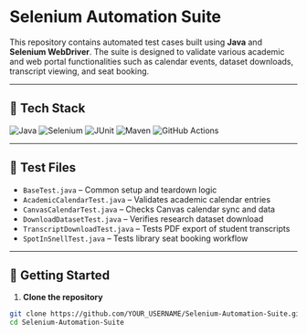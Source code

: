 # Selenium Automation Suite

This repository contains automated test cases built using **Java** and **Selenium WebDriver**. The suite is designed to validate various academic and web portal functionalities such as calendar events, dataset downloads, transcript viewing, and seat booking.

---

## 🧰 Tech Stack

![Java](https://img.shields.io/badge/Java-17%2B-%23ED8B00?style=for-the-badge&logo=openjdk&logoColor=white)
![Selenium](https://img.shields.io/badge/Selenium-WebDriver-%2343B02A?style=for-the-badge&logo=selenium&logoColor=white)
![JUnit](https://img.shields.io/badge/JUnit-Testing-%23A6192E?style=for-the-badge&logo=java&logoColor=white)
![Maven](https://img.shields.io/badge/Maven-Build%20Tool-%23C71A36?style=for-the-badge&logo=apachemaven&logoColor=white)
![GitHub Actions](https://img.shields.io/badge/GitHub%20Actions-CI%2FCD-%232671E5?style=for-the-badge&logo=githubactions&logoColor=white)

---

## 📁 Test Files

- `BaseTest.java` – Common setup and teardown logic
- `AcademicCalendarTest.java` – Validates academic calendar entries
- `CanvasCalendarTest.java` – Checks Canvas calendar sync and data
- `DownloadDatasetTest.java` – Verifies research dataset download
- `TranscriptDownloadTest.java` – Tests PDF export of student transcripts
- `SpotInSnellTest.java` – Tests library seat booking workflow

---

## 🚀 Getting Started

1. **Clone the repository**

```bash
git clone https://github.com/YOUR_USERNAME/Selenium-Automation-Suite.git
cd Selenium-Automation-Suite
```
